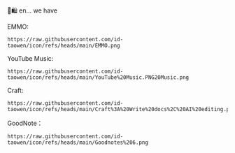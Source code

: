 🛒🛍️ en... we have

EMMO:

    https://raw.githubusercontent.com/id-taowen/icon/refs/heads/main/EMMO.png

YouTube Music:

    https://raw.githubusercontent.com/id-taowen/icon/refs/heads/main/YouTube%20Music.PNG20Music.png

Craft:

    https://raw.githubusercontent.com/id-taowen/icon/refs/heads/main/Craft%3A%20Write%20docs%2C%20AI%20editing.png

GoodNote：

    https://raw.githubusercontent.com/id-taowen/icon/refs/heads/main/Goodnotes%206.png
